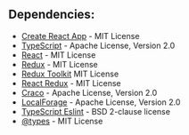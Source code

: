 ## Dependencies:

- [Create React App](https://github.com/facebook/create-react-app) - MIT License
- [TypeScript](https://github.com/microsoft/TypeScript/) - Apache License, Version 2.0
- [React](https://github.com/facebook/react) - MIT License
- [Redux](https://github.com/reduxjs/redux) - MIT License
- [Redux Toolkit](https://github.com/reduxjs/redux-toolkit) MIT License
- [React Redux](https://github.com/reduxjs/react-redux) - MIT License
- [Craco](https://github.com/gsoft-inc/craco) - Apache License, Version 2.0
- [LocalForage](https://github.com/localForage/localForage) - Apache License, Version 2.0
- [TypeScript Eslint](https://github.com/typescript-eslint/typescript-eslint) - BSD 2-clause license
- [@types](https://github.com/DefinitelyTyped/DefinitelyTyped) - MIT License